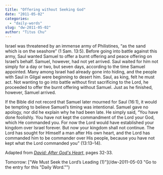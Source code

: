 ```yaml
---
title: "Offering without Seeking God"
date: "2011-05-02"
categories: 
  - "daily-words"
slug: "dw-2011-05-02"
author: "Titus Chu"
---
```


Israel was threatened by an immense army of Philistines, “as the sand which is on the seashore” (1 Sam. 13:5). Before going into battle against this army, Saul wanted Samuel to offer a burnt offering and peace offering on Israel’s behalf. Samuel, however, had not yet arrived. Saul waited for him not simply for a day or two, but seven days, according to the time Samuel appointed. Many among Israel had already gone into hiding, and the people with Saul in Gilgal were beginning to desert him. Saul, as king, felt he must act. Not wanting to go into battle without first sacrificing to the Lord, he proceeded to offer the burnt offering without Samuel. Just as he finished, however, Samuel arrived.

If the Bible did not record that Samuel later mourned for Saul (16:1), it would be tempting to believe Samuel’s timing was intentional. Samuel gave no apology, nor did he explain why he had been late. He simply said, “You have done foolishly. You have not kept the commandment of the Lord your God, which He commanded you. For now the Lord would have established your kingdom over Israel forever. But now your kingdom shall not continue. The Lord has sought for Himself a man after His own heart, and the Lord has commanded him to be commander over His people, because you have not kept what the Lord commanded you” (13:13–14).

Adapted from _[David: After God's Heart,](/book-david "Go to the listing for this book.")_ pages 32-33.

Tomorrow: ["We Must Seek the Lord’s Leading (1)"](/dw-2011-05-03 "Go to the entry for this "Daily Word."")

